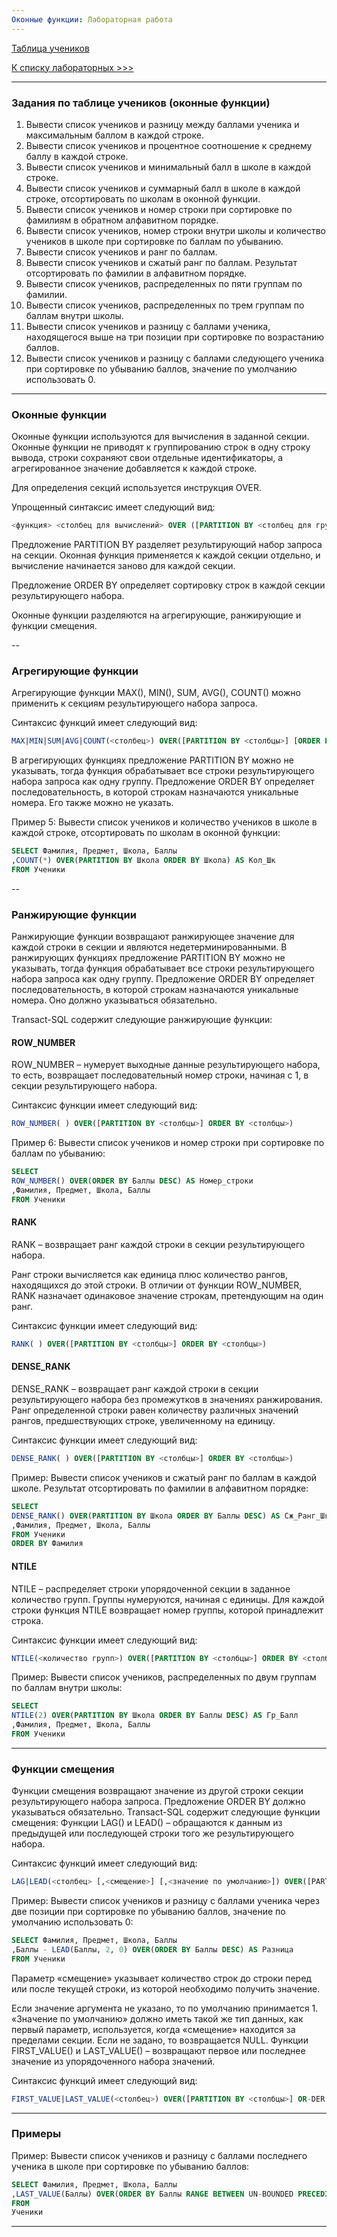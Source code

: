 ```yaml
---
Оконные функции: Лабораторная работа 
---
```


[Таблица учеников](assets/lab5/Students.xlsx)

[К списку лабораторных >>>](../README.md)

---

### Задания по таблице учеников (оконные функции)

1. Вывести список учеников и разницу между баллами ученика и максимальным баллом в каждой строке.
2. Вывести список учеников и процентное соотношение к среднему баллу в каждой строке.
3. Вывести список учеников и минимальный балл в школе в каждой строке.
4. Вывести список учеников и суммарный балл в школе в каждой строке, отсортировать по школам в оконной функции.
5. Вывести список учеников и номер строки при сортировке по фамилиям в обратном алфавитном порядке.
6. Вывести список учеников, номер строки внутри школы и количество учеников в школе при сортировке по баллам по убыванию.
7. Вывести список учеников и ранг по баллам.
8. Вывести список учеников и сжатый ранг по баллам. Результат отсортировать по фамилии в алфавитном порядке.
9. Вывести список учеников, распределенных по пяти группам по фамилии.
10. Вывести список учеников, распределенных по трем группам по баллам внутри школы.
11. Вывести список учеников и разницу с баллами ученика, находящегося выше на три позиции при сортировке по возрастанию баллов.
12. Вывести список учеников и разницу с баллами следующего ученика при сортировке по убыванию баллов, значение по умолчанию использовать 0.
    
---

### Оконные функции

Оконные функции используются для вычисления в заданной секции. 
Оконные функции не приводят к группированию строк в одну строку вывода, 
строки сохраняют свои отдельные идентификаторы, а агрегированное значение добавляется к каждой строке.

Для определения секций используется инструкция OVER. 

Упрощенный синтаксис имеет следующий вид:

```sql
<функция> <столбец для вычислений> OVER ([PARTITION BY <столбец для группировки>] [ORDER BY <столбец для сортировки>])
```

Предложение PARTITION BY разделяет результирующий набор запроса на секции. 
Оконная функция применяется к каждой секции отдельно, и вычисление начинается заново для каждой секции.

Предложение ORDER BY определяет сортировку строк в каждой секции результирующего набора.

Оконные функции разделяются на агрегирующие, ранжирующие и функции смещения.

--

### Агрегирующие функции

Агрегирующие функции MAX(), MIN(), SUM, AVG(), COUNT() можно применить к секциям результирующего набора запроса. 

Синтаксис функций имеет следующий вид:

```sql
MAX|MIN|SUM|AVG|COUNT(<столбец>) OVER([PARTITION BY <столбцы>] [ORDER BY <столбцы>])
```

В агрегирующих функциях предложение PARTITION BY можно не указывать, 
тогда функция обрабатывает все строки результирующего набора запроса как одну группу. 
Предложение ORDER BY определяет последовательность, в которой строкам назначаются уникальные номера.
Его также можно не указать.

Пример 5: Вывести список учеников и количество учеников в школе в каждой строке, отсортировать по школам в оконной функции:
```sql
SELECT Фамилия, Предмет, Школа, Баллы
,COUNT(*) OVER(PARTITION BY Школа ORDER BY Школа) AS Кол_Шк
FROM Ученики
```

--

### Ранжирующие функции

Ранжирующие функции возвращают ранжирующее значение для каждой строки в секции и являются недетерминированными.
В ранжирующих функциях предложение PARTITION BY можно не указывать, 
тогда функция обрабатывает все строки результирующего набора запроса как одну группу. 
Предложение ORDER BY определяет последовательность, в которой строкам назначаются уникальные номера. 
Оно должно указываться обязательно.

Transact-SQL содержит следующие ранжирующие функции:

#### ROW_NUMBER

ROW_NUMBER – нумерует выходные данные результирующего набора, то есть, 
возвращает последовательный номер строки, начиная с 1, в секции результирующего набора. 

Синтаксис функции имеет следующий вид:
```sql
ROW_NUMBER( ) OVER([PARTITION BY <столбцы>] ORDER BY <столбцы>)
```

Пример 6: Вывести список учеников и номер строки при сортировке по баллам по убыванию:
```sql
SELECT
ROW_NUMBER() OVER(ORDER BY Баллы DESC) AS Номер_строки
,Фамилия, Предмет, Школа, Баллы
FROM Ученики
```

#### RANK

RANK – возвращает ранг каждой строки в секции результирующего набора. 

Ранг строки вычисляется как единица плюс количество рангов, находящихся до этой строки. 
В отличии от функции ROW_NUMBER, RANK назначает одинаковое значение строкам, претендующим на один ранг. 

Синтаксис функции имеет следующий вид:
```sql
RANK( ) OVER([PARTITION BY <столбцы>] ORDER BY <столбцы>)
```

#### DENSE_RANK

DENSE_RANK – возвращает ранг каждой строки в секции результирующего набора без промежутков в значениях ранжирования. 
Ранг определенной строки равен количеству различных значений рангов, предшествующих строке, увеличенному на единицу. 

Синтаксис функции имеет следующий вид:
```sql
DENSE_RANK( ) OVER([PARTITION BY <столбцы>] ORDER BY <столбцы>)
```

Пример: Вывести список учеников и сжатый ранг по баллам в каждой школе. 
Результат отсортировать по фамилии в алфавитном порядке:
```sql
SELECT
DENSE_RANK() OVER(PARTITION BY Школа ORDER BY Баллы DESC) AS Сж_Ранг_Шк
,Фамилия, Предмет, Школа, Баллы
FROM Ученики
ORDER BY Фамилия
```

#### NTILE

NTILE – распределяет строки упорядоченной секции в заданное количество групп. 
Группы нумеруются, начиная с единицы. Для каждой строки функция NTILE возвращает номер группы, которой принадлежит строка. 

Синтаксис функции имеет следующий вид:
```sql
NTILE(<количество групп>) OVER([PARTITION BY <столбцы>] ORDER BY <столбцы>)
```

Пример: Вывести список учеников, распределенных по двум группам по баллам внутри школы:
```sql
SELECT
NTILE(2) OVER(PARTITION BY Школа ORDER BY Баллы DESC) AS Гр_Балл
,Фамилия, Предмет, Школа, Баллы
FROM Ученики
```

---

### Функции смещения

Функции смещения возвращают значение из другой строки секции результирующего набора запроса. 
Предложение ORDER BY должно указываться обязательно.
Transact-SQL содержит следующие функции смещения:
Функции LAG() и LEAD() – обращаются к данным из предыдущей или последующей строки того же результирующего набора. 

Синтаксис функций имеет следующий вид:
```sql
LAG|LEAD(<столбец> [,<смещение>] [,<значение по умолчанию>]) OVER([PARTI-TION BY <столбцы>] ORDER BY <столбцы>)
```

Пример: Вывести список учеников и разницу с баллами ученика через две позиции при сортировке по убыванию баллов, значение по умолчанию использовать 0:
```sql
SELECT Фамилия, Предмет, Школа, Баллы
,Баллы - LEAD(Баллы, 2, 0) OVER(ORDER BY Баллы DESC) AS Разница
FROM Ученики
```

Параметр «смещение» указывает количество строк до строки перед или после текущей строки, из которой необходимо получить значение.

Если значение аргумента не указано, то по умолчанию принимается 1.
«Значение по умолчанию» должно иметь такой же тип данных, как первый параметр, используется, когда «смещение» находится за пределами секции. 
Если не задано, то возвращается NULL.
Функции FIRST_VALUE() и LAST_VALUE() – возвращают первое или последнее значение из упорядоченного набора значений.

Синтаксис функций имеет следующий вид:
```sql
FIRST_VALUE|LAST_VALUE(<столбец>) OVER([PARTITION BY <столбцы>] OR-DER BY <столбцы>)
```

---

### Примеры



Пример: Вывести список учеников и разницу с баллами последнего ученика в школе при сортировке по убыванию баллов:

```sql
SELECT Фамилия, Предмет, Школа, Баллы
,LAST_VALUE(Баллы) OVER(ORDER BY Баллы RANGE BETWEEN UN-BOUNDED PRECEDING AND UNBOUNDED FOLLOWING) - Баллы AS Разница
FROM
Ученики
```

---

